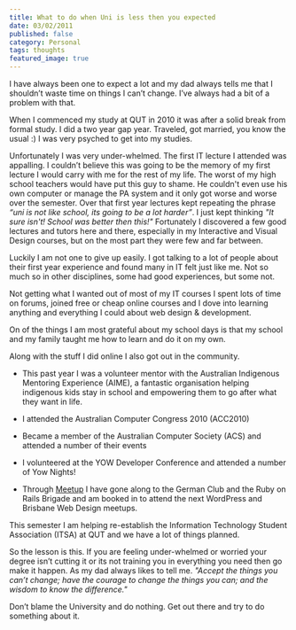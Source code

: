 ```yaml
---
title: What to do when Uni is less then you expected
date: 03/02/2011
published: false
category: Personal
tags: thoughts
featured_image: true
---
```


I have always been one to expect a lot and my dad always tells me that I shouldn’t waste time on things I can’t change. I’ve always had a bit of a problem with that. 

When I commenced my study at QUT in 2010 it was after a solid break from formal study. I did a two year gap year. Traveled, got married, you know the usual :) I was very psyched to get into my studies. 

Unfortunately I was very under-whelmed. The first IT lecture I attended was appalling. I couldn’t believe this was going to be the memory of my first lecture I would carry with me for the rest of my life. The worst of my high school teachers would have put this guy to shame. He couldn't even use his own computer or manage the PA system and it only got worse and worse over the semester. Over that first year lectures kept repeating the phrase *“uni is not like school, its going to be a lot harder”*. I just kept thinking *"It sure isn't! School was better then this!"* Fortunately I discovered a few good lectures and tutors here and there, especially in my Interactive and Visual Design courses, but on the most part they were few and far between.

Luckily I am not one to give up easily. I got talking to a lot of people about their first year experience and found many in IT felt just like me. Not so much so in other disciplines, some had good experiences, but some not. 

Not getting what I wanted out of most of my IT courses I spent lots of time on forums, joined free or cheap online courses and I dove into learning anything and everything I could about web design & development. 

On of the things I am most grateful about my school days is that my school and my family taught me how to learn and do it on my own. 

Along with the stuff I did online I also got out in the community.

* This past year I was a volunteer mentor with the Australian Indigenous Mentoring Experience (AIME), a fantastic organisation helping indigenous kids stay in school and empowering them to go after what they want in life.

* I attended the Australian Computer Congress 2010 (ACC2010)

* Became a member of the Australian Computer Society (ACS) and attended a number of their events

* I volunteered at the YOW Developer Conference and attended a number of Yow Nights! 

* Through [Meetup](http://www.meetup.com.au) I have gone along to the German Club and the Ruby on Rails Brigade and am booked in to attend the next WordPress and Brisbane Web Design meetups. 

This semester I am helping re-establish the Information Technology Student Association (ITSA) at QUT and we have a lot of things planned.

So the lesson is this. If you are feeling under-whelmed or worried your degree isn’t cutting it or its not training you in everything you need then go make it happen. As my dad always likes to tell me. *"Accept the things you can’t change; have the courage to change the things you can; and the wisdom to know the difference."* 

Don’t blame the University and do nothing. Get out there and try to do something about it. 